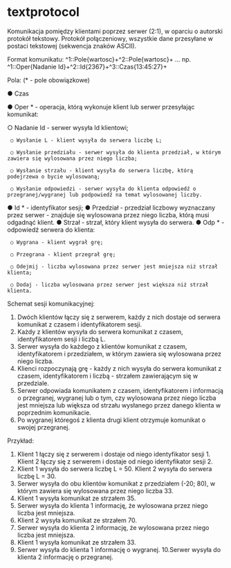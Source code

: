 # textprotocol
 Komunikacja pomiędzy klientami poprzez serwer (2:1), w oparciu o autorski protokół tekstowy.
 Protokół połączeniowy, wszystkie dane przesyłane w postaci tekstowej (sekwencja znaków ASCII).
 
Format komunikatu:
^1::Pole{wartosc}+^2::Pole{wartosc}+ …
np. ^1::Oper{Nadanie Id}+^2::Id{2367}+^3::Czas{13:45:27}+


Pola: (* - pole obowiązkowe)

   ● Czas
   
   ● Oper * - operacja, którą wykonuje klient lub serwer przesyłając komunikat:
   
○ Nadanie Id - serwer wysyła Id klientowi;

     ○ Wysłanie L - klient wysyła do serwera liczbę L;

     ○ Wysłanie przedziału - serwer wysyła do klienta przedział, w którym zawiera się wylosowana przez niego liczba;

     ○ Wysłanie strzału - klient wysyła do serwera liczbę, którą podejrzewa o bycie wylosowaną;

     ○ Wysłanie odpowiedzi - serwer wysyła do klienta odpowiedź o przegranej/wygranej lub podpowiedź na temat wylosowanej liczby.

● Id * - identyfikator sesji;
● Przedział - przedział liczbowy wyznaczany przez serwer - znajduje się
wylosowana przez niego liczba, którą musi odgadnąć klient.
● Strzał - strzał, który klient wysyła do serwera.
● Odp * - odpowiedź serwera do klienta:

     ○ Wygrana - klient wygrał grę;

     ○ Przegrana - klient przegrał grę;

     ○ Odejmij - liczba wylosowana przez serwer jest mniejsza niż strzał klienta;

     ○ Dodaj - liczba wylosowana przez serwer jest większa niż strzał klienta.

Schemat sesji komunikacyjnej:
1. Dwóch klientów łączy się z serwerem, każdy z nich dostaje od serwera
komunikat z czasem i identyfikatorem sesji.
2. Każdy z klientów wysyła do serwera komunikat z czasem, identyfikatorem
sesji i liczbą L.
3. Serwer wysyła do każdego z klientów komunikat z czasem, identyfikatorem i
przedziałem, w którym zawiera się wylosowana przez niego liczba.
4. Klienci rozpoczynają grę - każdy z nich wysyła do serwera komunikat z
czasem, identyfikatorem i liczbą - strzałem zawierającym się w przedziale.
5. Serwer odpowiada komunikatem z czasem, identyfikatorem i informacją o
przegranej, wygranej lub o tym, czy wylosowana przez niego liczba jest
mniejsza lub większa od strzału wysłanego przez danego klienta w
poprzednim komunikacie.
6. Po wygranej któregoś z klienta drugi klient otrzymuje komunikat o swojej
przegranej.

Przykład:
1. Klient 1 łączy się z serwerem i dostaje od niego identyfikator sesji 1.
Klient 2 łączy się z serwerem i dostaje od niego identyfikator sesji 2.
2. Klient 1 wysyła do serwera liczbę L = 50.
Klient 2 wysyła do serwera liczbę L = 30.
3. Serwer wysyła do obu klientów komunikat z przedziałem (-20; 80), w którym
zawiera się wylosowana przez niego liczba 33.
4. Klient 1 wysyła komunikat ze strzałem 35.
5. Serwer wysyła do klienta 1 informację, że wylosowana przez niego liczba jest
mniejsza.
6. Klient 2 wysyła komunikat ze strzałem 70.
7. Serwer wysyła do klienta 2 informację, że wylosowana przez niego liczba jest
mniejsza.
8. Klient 1 wysyła komunikat ze strzałem 33.
9. Serwer wysyła do klienta 1 informację o wygranej.
10.Serwer wysyła do klienta 2 informację o przegranej.
